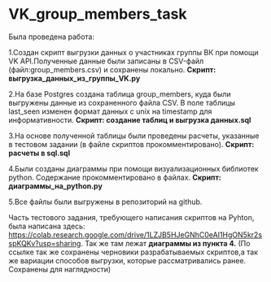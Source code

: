 # VK_group_members_task

Была проведена работа:

1.Создан скрипт выгрузки данных о участниках группы ВК при помощи VK API.Полученные данные были записаны в CSV-файл (файл:group_members.csv) и сохранены локально. **Cкрипт: выгрузка_данных_из_группы_VK.py**

2.На базе Postgres создана таблица group_members, куда были выгружены данные из сохраненного файла CSV. В поле таблицы lаst_seen изменен формат данных с unix на timestamp для информативности. **Скрипт: создание таблиц и выгрузка данных.sql**

3.На основе полученной таблицы были проведены расчеты, указанные в тестовом задании (в файле скриптов прокомментировано). **Скрипт: расчеты в sql.sql**

4.Были созданы диаграммы при помощи визуализационных библиотек python. Содержание прокомментировано в файлах. **Cкрипт: диаграммы_на_python.py**

5.Все файлы были выгружены в репозиторий на github.

 
Часть тестового задания, требующего написания скриптов на Pyhton, была написана здесь:
https://colab.research.google.com/drive/1LZJB5HJeGNhC0eAI1HgON5kr2sspKQKv?usp=sharing.
Так же там лежат **диаграммы из пункта 4.**
(По ссылке так же сохранены черновики разрабатываемых скриптов,а так же вариации способов выгрузки, которые рассматривались ранее. Сохранены для наглядности)
